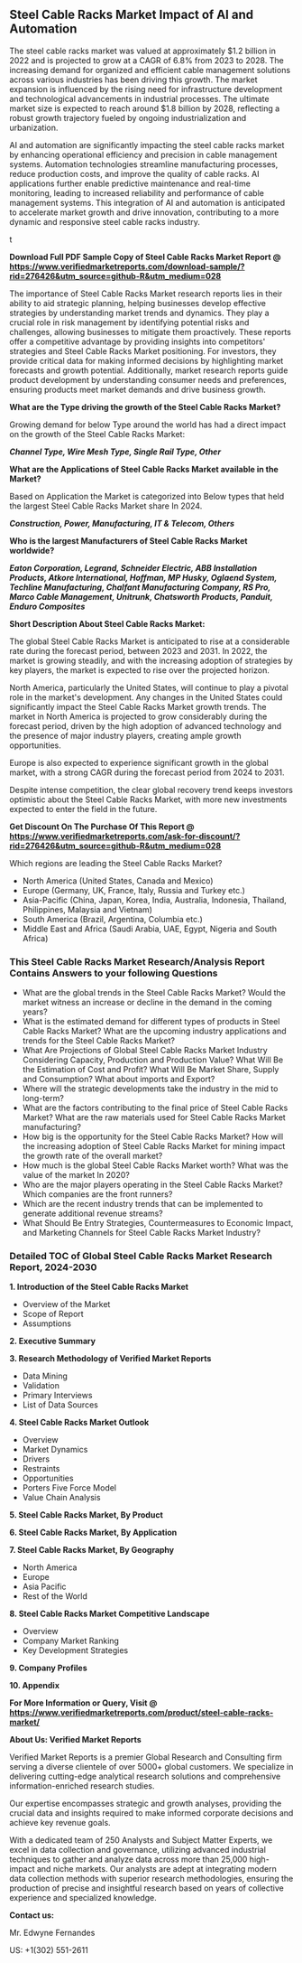 <h2>Steel Cable Racks Market Impact of AI and Automation</h2><p>The steel cable racks market was valued at approximately $1.2 billion in 2022 and is projected to grow at a CAGR of 6.8% from 2023 to 2028. The increasing demand for organized and efficient cable management solutions across various industries has been driving this growth. The market expansion is influenced by the rising need for infrastructure development and technological advancements in industrial processes. The ultimate market size is expected to reach around $1.8 billion by 2028, reflecting a robust growth trajectory fueled by ongoing industrialization and urbanization.</p><p>AI and automation are significantly impacting the steel cable racks market by enhancing operational efficiency and precision in cable management systems. Automation technologies streamline manufacturing processes, reduce production costs, and improve the quality of cable racks. AI applications further enable predictive maintenance and real-time monitoring, leading to increased reliability and performance of cable management systems. This integration of AI and automation is anticipated to accelerate market growth and drive innovation, contributing to a more dynamic and responsive steel cable racks industry.</p>t</p><p id="" class=""><strong>Download Full PDF Sample Copy of Steel Cable Racks Market Report @ <a href="https://www.verifiedmarketreports.com/download-sample/?rid=276426&utm_source=github-R&utm_medium=028" target="_blank">https://www.verifiedmarketreports.com/download-sample/?rid=276426&utm_source=github-R&utm_medium=028</a></strong></p><p>The importance of&nbsp;Steel Cable Racks Market research reports lies in their ability to aid strategic planning, helping businesses develop effective strategies by understanding market trends and dynamics. They play a crucial role in risk management by identifying potential risks and challenges, allowing businesses to mitigate them proactively. These reports offer a competitive advantage by providing insights into competitors' strategies and Steel Cable Racks Market positioning. For investors, they provide critical data for making informed decisions by highlighting market forecasts and growth potential. Additionally, market research reports guide product development by understanding consumer needs and preferences, ensuring products meet market demands and drive business growth.</p><p><strong>What are the&nbsp;Type driving the growth of the Steel Cable Racks Market?</strong></p><p id="" class="">Growing demand for below Type around the world has had a direct impact on the growth of the Steel Cable Racks Market:</p><em><strong>Channel Type, Wire Mesh Type, Single Rail Type, Other</strong></em></p><strong>What are the&nbsp;Applications&nbsp;of Steel Cable Racks Market available in the Market?</strong></p><p id="" class="">Based on Application the Market is categorized into Below types that held the largest Steel Cable Racks Market share In 2024.</p><em><strong>Construction, Power, Manufacturing, IT & Telecom, Others</strong></em></p><strong>Who is the largest Manufacturers of Steel Cable Racks Market worldwide?</strong></p><p><em><strong>Eaton Corporation, Legrand, Schneider Electric, ABB Installation Products, Atkore International, Hoffman, MP Husky, Oglaend System, Techline Manufacturing, Chalfant Manufacturing Company, RS Pro, Marco Cable Management, Unitrunk, Chatsworth Products, Panduit, Enduro Composites</strong></em></p><p id="" class=""><strong>Short Description About Steel Cable Racks Market:</strong></p><p>The global Steel Cable Racks Market is anticipated to rise at a considerable rate during the forecast period, between 2023 and 2031. In 2022, the market is growing steadily, and with the increasing adoption of strategies by key players, the market is expected to rise over the projected horizon.</p><p>North America, particularly the United States, will continue to play a pivotal role in the market's development. Any changes in the United States could significantly impact the Steel Cable Racks Market growth trends. The market in North America is projected to grow considerably during the forecast period, driven by the high adoption of advanced technology and the presence of major industry players, creating ample growth opportunities.</p><p>Europe is also expected to experience significant growth in the global market, with a strong CAGR during the forecast period from 2024 to 2031.</p><p>Despite intense competition, the clear global recovery trend keeps investors optimistic about the Steel Cable Racks Market, with more new investments expected to enter the field in the future.</p><p id="" class=""><strong>Get Discount On The Purchase Of This Report @ <a href="https://www.verifiedmarketreports.com/ask-for-discount/?rid=276426&utm_source=github-R&utm_medium=028" target="_blank">https://www.verifiedmarketreports.com/ask-for-discount/?rid=276426&utm_source=github-R&utm_medium=028</a></strong></p>Which regions are leading the Steel Cable Racks Market?</p><ul><li>North America (United States, Canada and Mexico)</li><li>Europe (Germany, UK, France, Italy, Russia and Turkey etc.)</li><li>Asia-Pacific (China, Japan, Korea, India, Australia, Indonesia, Thailand, Philippines, Malaysia and Vietnam)</li><li>South America (Brazil, Argentina, Columbia etc.)</li><li>Middle East and Africa (Saudi Arabia, UAE, Egypt, Nigeria and South Africa)</li></ul><h3 id="" class="">This Steel Cable Racks Market Research/Analysis Report Contains Answers to your following Questions</h3><ul><li>What are the global trends in the Steel Cable Racks Market? Would the market witness an increase or decline in the demand in the coming years?</li><li>What is the estimated demand for different types of products in Steel Cable Racks Market? What are the upcoming industry applications and trends for the Steel Cable Racks Market?</li><li>What Are Projections of Global Steel Cable Racks Market Industry Considering Capacity, Production and Production Value? What Will Be the Estimation of Cost and Profit? What Will Be Market Share, Supply and Consumption? What about imports and Export?</li><li>Where will the strategic developments take the industry in the mid to long-term?</li><li>What are the factors contributing to the final price of Steel Cable Racks Market? What are the raw materials used for Steel Cable Racks Market manufacturing?</li><li>How big is the opportunity for the Steel Cable Racks Market? How will the increasing adoption of Steel Cable Racks Market for mining impact the growth rate of the overall market?</li><li>How much is the global Steel Cable Racks Market worth? What was the value of the market In 2020?</li><li>Who are the major players operating in the Steel Cable Racks Market? Which companies are the front runners?</li><li>Which are the recent industry trends that can be implemented to generate additional revenue streams?</li><li>What Should Be Entry Strategies, Countermeasures to Economic Impact, and Marketing Channels for Steel Cable Racks Market Industry?</li></ul><h3 id="" class="">Detailed TOC of Global Steel Cable Racks Market Research Report, 2024-2030</h3><p id="" class=""><strong>1. Introduction of the Steel Cable Racks Market</strong></p><ul><li>Overview of the Market</li><li>Scope of Report</li><li>Assumptions</li></ul><p id="" class=""><strong>2. Executive Summary</strong></p><p id="" class=""><strong>3. Research Methodology of Verified Market Reports</strong></p><ul><li>Data Mining</li><li>Validation</li><li>Primary Interviews</li><li>List of Data Sources</li></ul><p id="" class=""><strong>4. Steel Cable Racks Market Outlook</strong></p><ul><li>Overview</li><li>Market Dynamics</li><li>Drivers</li><li>Restraints</li><li>Opportunities</li><li>Porters Five Force Model</li><li>Value Chain Analysis</li></ul><p id="" class=""><strong>5. Steel Cable Racks Market, By Product</strong></p><p id="" class=""><strong>6. Steel Cable Racks Market, By Application</strong></p><p id="" class=""><strong>7. Steel Cable Racks Market, By Geography</strong></p><ul><li>North America</li><li>Europe</li><li>Asia Pacific</li><li>Rest of the World</li></ul><p id="" class=""><strong>8. Steel Cable Racks Market Competitive Landscape</strong></p><ul><li>Overview</li><li>Company Market Ranking</li><li>Key Development Strategies</li></ul><p id="" class=""><strong>9. Company Profiles</strong></p><p id="" class=""><strong>10. Appendix</strong></p><p id="" class=""><strong>For More Information or Query, Visit @ <a href="https://www.verifiedmarketreports.com/product/steel-cable-racks-market/" target="_blank">https://www.verifiedmarketreports.com/product/steel-cable-racks-market/</a></strong></p><p id="" class=""><strong>About Us: Verified Market Reports</strong></p><p id="" class="">Verified Market Reports is a premier Global Research and Consulting firm serving a diverse clientele of over 5000+ global customers. We specialize in delivering cutting-edge analytical research solutions and comprehensive information-enriched research studies.</p><p id="" class="">Our expertise encompasses strategic and growth analyses, providing the crucial data and insights required to make informed corporate decisions and achieve key revenue goals.</p><p id="" class="">With a dedicated team of 250 Analysts and Subject Matter Experts, we excel in data collection and governance, utilizing advanced industrial techniques to gather and analyze data across more than 25,000 high-impact and niche markets. Our analysts are adept at integrating modern data collection methods with superior research methodologies, ensuring the production of precise and insightful research based on years of collective experience and specialized knowledge.</p><p id="" class=""><strong>Contact us:</strong></p><p id="" class="">Mr. Edwyne Fernandes</p><p id="" class="">US: +1(302) 551-2611</p>